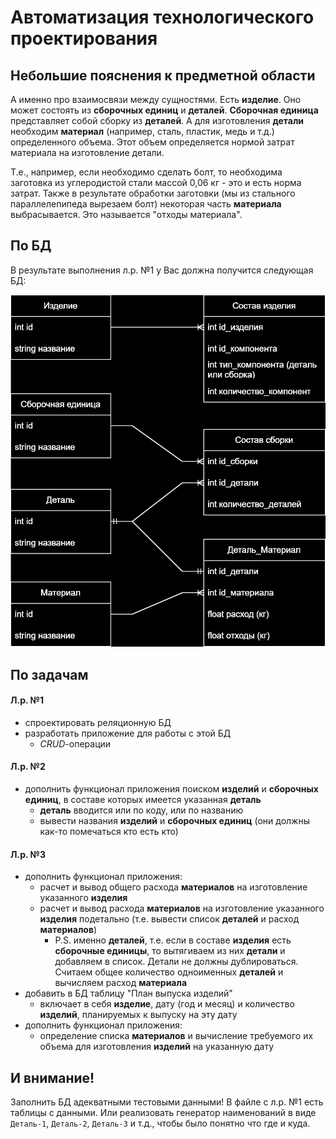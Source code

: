 # Автоматизация технологического проектирования

## Небольшие пояснения к предметной области

А именно про взаимосвязи между сущностями. Есть **изделие**. Оно может состоять из **сборочных единиц** и **деталей**. **Сборочная единица** представляет собой сборку из **деталей**. А для изготовления **детали** необходим **материал** (например, сталь, пластик, медь и т.д.) определенного объема. Этот объем определяется нормой затрат материала на изготовление детали.

Т.е., например, если необходимо сделать болт, то необходима заготовка из углеродистой стали массой 0,06 кг - это и есть норма затрат. Также в результате обработки заготовки (мы из стального параллелепипеда вырезаем болт) некоторая часть **материала** выбрасывается. Это называется "отходы материала".

## По БД

В результате выполнения л.р. №1 у Вас должна получится следующая БД:

![db-schema](https://github.com/the-hwk/GSTU-automation-of-technological-design/blob/main/db-schema.svg)

## По задачам

#### Л.р. №1
- спроектировать реляционную БД
- разработать приложение для работы с этой БД
	- *CRUD*-операции

#### Л.р. №2
- дополнить функционал приложения поиском **изделий** и **сборочных единиц**, в составе которых имеется указанная **деталь**
	- **деталь** вводится или по коду, или по названию
	- вывести названия **изделий** и **сборочных единиц** (они должны как-то помечаться кто есть кто)

#### Л.р. №3
- дополнить функционал приложения:
	- расчет и вывод общего расхода **материалов** на изготовление указанного **изделия**
	- расчет и вывод расхода **материалов** на изготовление указанного **изделия** подетально (т.е. вывести список **деталей** и расход **материалов**)
		- P.S. именно **деталей**, т.е. если в составе **изделия** есть **сборочные единицы**, то вытягиваем из них **детали** и добавляем в список. Детали не должны дублироваться. Считаем общее количество одноименных **деталей** и вычисляем расход **материала**
- добавить в БД таблицу "План выпуска изделий"
	- включает в себя **изделие**, дату (год и месяц) и количество **изделий**, планируемых к выпуску на эту дату
- дополнить функционал приложения: 
	- определение списка **материалов** и вычисление требуемого их объема для изготовления **изделий** на указанную дату

## И внимание!

Заполнить БД адекватными тестовыми данными! В файле с л.р. №1 есть таблицы с данными.
Или реализовать генератор наименований в виде `Деталь-1`, `Деталь-2`, `Деталь-3` и т.д., чтобы было понятно что где и куда.
